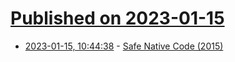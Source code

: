 # [Published on 2023-01-15](index.md)

* [2023-01-15, 10:44:38](https://news.ycombinator.com/item?id=34388441) - [Safe Native Code (2015)](http://joeduffyblog.com/2015/12/19/safe-native-code/)
